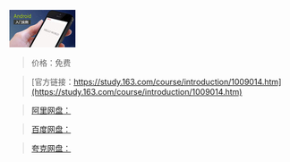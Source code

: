 
![img](../../../assets/study163/free/6630768698535998784.jpg)

> 价格：免费

> [官方链接：https://study.163.com/course/introduction/1009014.htm](https://study.163.com/course/introduction/1009014.htm)

> [阿里网盘：]()

> [百度网盘：]()

> [夸克网盘：]()
